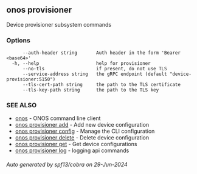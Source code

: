 <!--
SPDX-FileCopyrightText: 2019-present Open Networking Foundation <info@opennetworking.org>

SPDX-License-Identifier: Apache-2.0
-->

## onos provisioner

Device provisioner subsystem commands

### Options

```
      --auth-header string       Auth header in the form 'Bearer <base64>'
  -h, --help                     help for provisioner
      --no-tls                   if present, do not use TLS
      --service-address string   the gRPC endpoint (default "device-provisioner:5150")
      --tls-cert-path string     the path to the TLS certificate
      --tls-key-path string      the path to the TLS key
```

### SEE ALSO

* [onos](onos.md)	 - ONOS command line client
* [onos provisioner add](onos_provisioner_add.md)	 - Add new device configuration
* [onos provisioner config](onos_provisioner_config.md)	 - Manage the CLI configuration
* [onos provisioner delete](onos_provisioner_delete.md)	 - Delete device configuration
* [onos provisioner get](onos_provisioner_get.md)	 - Get device configurations
* [onos provisioner log](onos_provisioner_log.md)	 - logging api commands

###### Auto generated by spf13/cobra on 29-Jun-2024

